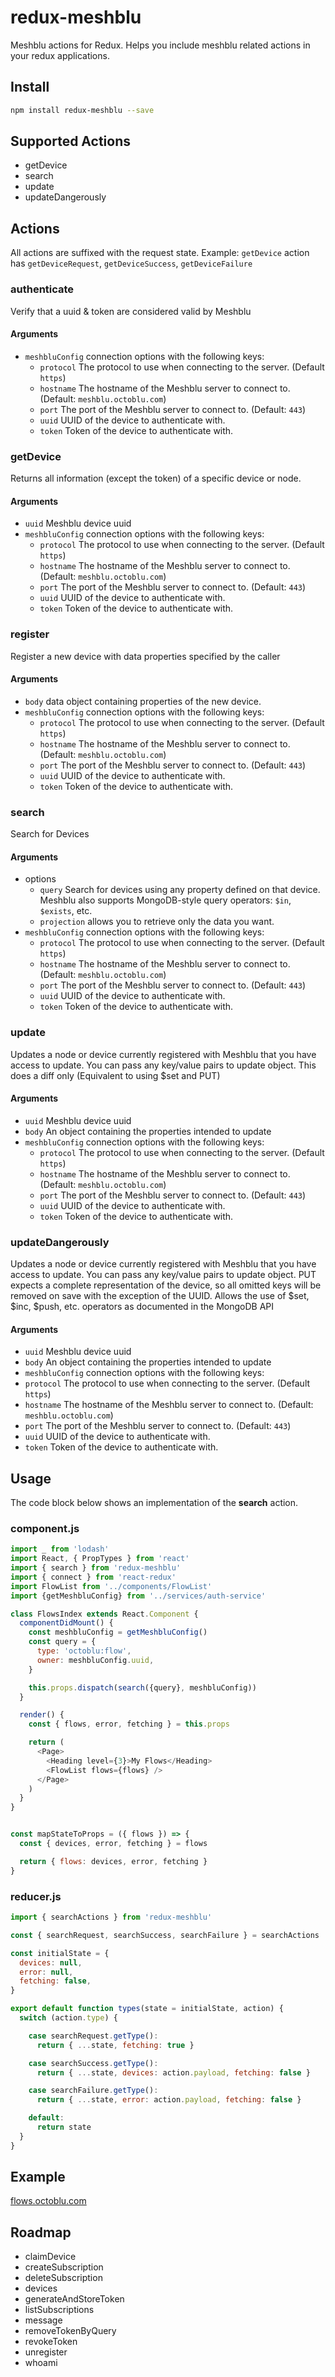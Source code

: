 # redux-meshblu

Meshblu actions for Redux. Helps you include meshblu related actions in your redux applications.

## Install

```bash
npm install redux-meshblu --save
```

## Supported Actions
- getDevice
- search
- update
- updateDangerously

## Actions
All actions are suffixed with the request state. Example: `getDevice` action has `getDeviceRequest`, `getDeviceSuccess`, `getDeviceFailure`

### authenticate
Verify that a uuid & token are considered valid by Meshblu

#### Arguments
* `meshbluConfig` connection options with the following keys:
  * `protocol` The protocol to use when connecting to the server. (Default `https`)
  * `hostname` The hostname of the Meshblu server to connect to. (Default: `meshblu.octoblu.com`)
  * `port` The port of the Meshblu server to connect to. (Default: `443`)
  * `uuid` UUID of the device to authenticate with.
  * `token` Token of the device to authenticate with.

### getDevice
Returns all information (except the token) of a specific device or node.

#### Arguments
* `uuid` Meshblu device uuid
* `meshbluConfig` connection options with the following keys:
  * `protocol` The protocol to use when connecting to the server. (Default `https`)
  * `hostname` The hostname of the Meshblu server to connect to. (Default: `meshblu.octoblu.com`)
  * `port` The port of the Meshblu server to connect to. (Default: `443`)
  * `uuid` UUID of the device to authenticate with.
  * `token` Token of the device to authenticate with.

### register
Register a new device with data properties specified by the caller
#### Arguments
* `body` data object containing properties of the new device.
* `meshbluConfig` connection options with the following keys:
  * `protocol` The protocol to use when connecting to the server. (Default `https`)
  * `hostname` The hostname of the Meshblu server to connect to. (Default: `meshblu.octoblu.com`)
  * `port` The port of the Meshblu server to connect to. (Default: `443`)
  * `uuid` UUID of the device to authenticate with.
  * `token` Token of the device to authenticate with.

### search
Search for Devices

#### Arguments
* options
  * `query` Search for devices using any property defined on that device. Meshblu also supports MongoDB-style query operators: `$in`, `$exists`, etc.
  * `projection` allows you to retrieve only the data you want.
* `meshbluConfig` connection options with the following keys:
  * `protocol` The protocol to use when connecting to the server. (Default `https`)
  * `hostname` The hostname of the Meshblu server to connect to. (Default: `meshblu.octoblu.com`)
  * `port` The port of the Meshblu server to connect to. (Default: `443`)
  * `uuid` UUID of the device to authenticate with.
  * `token` Token of the device to authenticate with.

### update
Updates a node or device currently registered with Meshblu that you have access to update. You can pass any key/value pairs to update object. This does a diff only (Equivalent to using $set and PUT)

#### Arguments
* `uuid` Meshblu device uuid
* `body` An object containing the properties intended to update
* `meshbluConfig` connection options with the following keys:
  * `protocol` The protocol to use when connecting to the server. (Default `https`)
  * `hostname` The hostname of the Meshblu server to connect to. (Default: `meshblu.octoblu.com`)
  * `port` The port of the Meshblu server to connect to. (Default: `443`)
  * `uuid` UUID of the device to authenticate with.
  * `token` Token of the device to authenticate with.

### updateDangerously
Updates a node or device currently registered with Meshblu that you have access to update. You can pass any key/value pairs to update object. PUT expects a complete representation of the device, so all omitted keys will be removed on save with the exception of the UUID. Allows the use of $set, $inc, $push, etc. operators as documented in the MongoDB API

#### Arguments
* `uuid` Meshblu device uuid
* `body` An object containing the properties intended to update
* `meshbluConfig` connection options with the following keys:
* `protocol` The protocol to use when connecting to the server. (Default `https`)
* `hostname` The hostname of the Meshblu server to connect to. (Default: `meshblu.octoblu.com`)
* `port` The port of the Meshblu server to connect to. (Default: `443`)
* `uuid` UUID of the device to authenticate with.
* `token` Token of the device to authenticate with.


## Usage
The code block below shows an implementation of the **search** action.

### component.js

```javascript
import _ from 'lodash'
import React, { PropTypes } from 'react'
import { search } from 'redux-meshblu'
import { connect } from 'react-redux'
import FlowList from '../components/FlowList'
import {getMeshbluConfig} from '../services/auth-service'

class FlowsIndex extends React.Component {
  componentDidMount() {
    const meshbluConfig = getMeshbluConfig()
    const query = {
      type: 'octoblu:flow',
      owner: meshbluConfig.uuid,
    }

    this.props.dispatch(search({query}, meshbluConfig))
  }

  render() {
    const { flows, error, fetching } = this.props

    return (
      <Page>
        <Heading level={3}>My Flows</Heading>
        <FlowList flows={flows} />
      </Page>
    )
  }
}


const mapStateToProps = ({ flows }) => {
  const { devices, error, fetching } = flows

  return { flows: devices, error, fetching }
}
```

### reducer.js
```javascript
import { searchActions } from 'redux-meshblu'

const { searchRequest, searchSuccess, searchFailure } = searchActions

const initialState = {
  devices: null,
  error: null,
  fetching: false,
}

export default function types(state = initialState, action) {
  switch (action.type) {

    case searchRequest.getType():
      return { ...state, fetching: true }

    case searchSuccess.getType():
      return { ...state, devices: action.payload, fetching: false }

    case searchFailure.getType():
      return { ...state, error: action.payload, fetching: false }

    default:
      return state
  }
}
```

## Example
[flows.octoblu.com](https://github.com/octoblu/flows.octoblu.com)

## Roadmap
- claimDevice
- createSubscription
- deleteSubscription
- devices
- generateAndStoreToken
- listSubscriptions
- message
- removeTokenByQuery
- revokeToken
- unregister
- whoami
